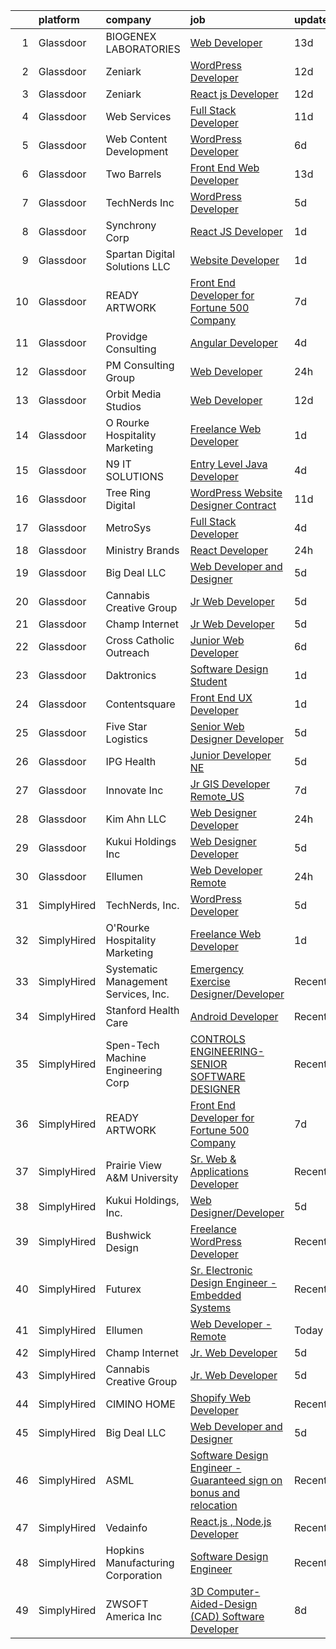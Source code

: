 

|    | platform    | company                              | job                                                                                                                                                                                                                                                                                                                                                                                                                                                                                                                                                                                                                                                                                                                                                                                                                                                                                                               | update_time   | location          |
|---:|:------------|:-------------------------------------|:------------------------------------------------------------------------------------------------------------------------------------------------------------------------------------------------------------------------------------------------------------------------------------------------------------------------------------------------------------------------------------------------------------------------------------------------------------------------------------------------------------------------------------------------------------------------------------------------------------------------------------------------------------------------------------------------------------------------------------------------------------------------------------------------------------------------------------------------------------------------------------------------------------------|:--------------|:------------------|
|  1 | Glassdoor   | BIOGENEX LABORATORIES                | [Web Developer](https://www.glassdoor.com/partner/jobListing.htm?pos=119&ao=1136043&s=58&guid=00000182627c2707b46736971c307c19&src=GD_JOB_AD&t=SR&vt=w&ea=1&cs=1_f97cf462&cb=1659509680241&jobListingId=1008018270957&jrtk=3-0-1g9h7o9pcjrp3801-1g9h7o9puia2b800-97001283caf01e94-)                                                                                                                                                                                                                                                                                                                                                                                                                                                                                                                                                                                                                               | 13d           | Remote            |
|  2 | Glassdoor   | Zeniark                              | [WordPress Developer](https://www.glassdoor.com/partner/jobListing.htm?pos=128&ao=1136043&s=58&guid=00000182627c2707b46736971c307c19&src=GD_JOB_AD&t=SR&vt=w&cs=1_03f5b700&cb=1659509680241&jobListingId=1008019700335&jrtk=3-0-1g9h7o9pcjrp3801-1g9h7o9puia2b800-43688825ed84bd97-)                                                                                                                                                                                                                                                                                                                                                                                                                                                                                                                                                                                                                              | 12d           | Virginia          |
|  3 | Glassdoor   | Zeniark                              | [React js Developer](https://www.glassdoor.com/partner/jobListing.htm?pos=126&ao=1136043&s=58&guid=00000182627c2707b46736971c307c19&src=GD_JOB_AD&t=SR&vt=w&cs=1_184ec7d0&cb=1659509680241&jobListingId=1008019700337&jrtk=3-0-1g9h7o9pcjrp3801-1g9h7o9puia2b800-05903aacd493e165-)                                                                                                                                                                                                                                                                                                                                                                                                                                                                                                                                                                                                                               | 12d           | Virginia          |
|  4 | Glassdoor   | Web Services                         | [Full Stack Developer](https://www.glassdoor.com/partner/jobListing.htm?pos=113&ao=1136043&s=58&guid=00000182627c2707b46736971c307c19&src=GD_JOB_AD&t=SR&vt=w&cs=1_fcf21adf&cb=1659509680240&jobListingId=1008024000318&jrtk=3-0-1g9h7o9pcjrp3801-1g9h7o9puia2b800-c62dc556ccc5faef-)                                                                                                                                                                                                                                                                                                                                                                                                                                                                                                                                                                                                                             | 11d           | Remote            |
|  5 | Glassdoor   | Web Content Development              | [WordPress Developer](https://www.glassdoor.com/partner/jobListing.htm?pos=127&ao=1136043&s=58&guid=00000182627c2707b46736971c307c19&src=GD_JOB_AD&t=SR&vt=w&ea=1&cs=1_0d78cfe2&cb=1659509680241&jobListingId=1008033181898&jrtk=3-0-1g9h7o9pcjrp3801-1g9h7o9puia2b800-9efff2f01c8316ba-)                                                                                                                                                                                                                                                                                                                                                                                                                                                                                                                                                                                                                         | 6d            | Ocean City, NJ    |
|  6 | Glassdoor   | Two Barrels                          | [Front End Web Developer](https://www.glassdoor.com/partner/jobListing.htm?pos=117&ao=1136043&s=58&guid=00000182627c2707b46736971c307c19&src=GD_JOB_AD&t=SR&vt=w&cs=1_ce5ab8ac&cb=1659509680241&jobListingId=1008017355287&jrtk=3-0-1g9h7o9pcjrp3801-1g9h7o9puia2b800-4073b3b8d689a35e-)                                                                                                                                                                                                                                                                                                                                                                                                                                                                                                                                                                                                                          | 13d           | Remote            |
|  7 | Glassdoor   | TechNerds  Inc                       | [WordPress Developer](https://www.glassdoor.com/partner/jobListing.htm?pos=102&ao=1136043&s=58&guid=00000182627c2707b46736971c307c19&src=GD_JOB_AD&t=SR&vt=w&ea=1&cs=1_b6220f28&cb=1659509680236&jobListingId=1008034823792&jrtk=3-0-1g9h7o9pcjrp3801-1g9h7o9puia2b800-ae038392d5135ee5-)                                                                                                                                                                                                                                                                                                                                                                                                                                                                                                                                                                                                                         | 5d            | Remote            |
|  8 | Glassdoor   | Synchrony Corp                       | [React JS Developer](https://www.glassdoor.com/partner/jobListing.htm?pos=129&ao=1136043&s=58&guid=00000182627c2707b46736971c307c19&src=GD_JOB_AD&t=SR&vt=w&ea=1&cs=1_27c36d7a&cb=1659509680241&jobListingId=1008045126181&jrtk=3-0-1g9h7o9pcjrp3801-1g9h7o9puia2b800-76f162cc6a0930df-)                                                                                                                                                                                                                                                                                                                                                                                                                                                                                                                                                                                                                          | 1d            | Plano, TX         |
|  9 | Glassdoor   | Spartan Digital Solutions  LLC       | [Website Developer](https://www.glassdoor.com/partner/jobListing.htm?pos=118&ao=1136043&s=58&guid=00000182627c2707b46736971c307c19&src=GD_JOB_AD&t=SR&vt=w&ea=1&cs=1_0f59645d&cb=1659509680241&jobListingId=1008044912693&jrtk=3-0-1g9h7o9pcjrp3801-1g9h7o9puia2b800-bfc0c9fe7dccc928-)                                                                                                                                                                                                                                                                                                                                                                                                                                                                                                                                                                                                                           | 1d            | Wenonah, NJ       |
| 10 | Glassdoor   | READY ARTWORK                        | [Front End Developer for Fortune 500 Company](https://www.glassdoor.com/partner/jobListing.htm?pos=114&ao=1136043&s=58&guid=00000182627c2707b46736971c307c19&src=GD_JOB_AD&t=SR&vt=w&ea=1&cs=1_d04a9758&cb=1659509680240&jobListingId=1008030771215&jrtk=3-0-1g9h7o9pcjrp3801-1g9h7o9puia2b800-28f0fc5314bca22e-)                                                                                                                                                                                                                                                                                                                                                                                                                                                                                                                                                                                                 | 7d            | Remote            |
| 11 | Glassdoor   | Providge Consulting                  | [Angular Developer](https://www.glassdoor.com/partner/jobListing.htm?pos=121&ao=1136043&s=58&guid=00000182627c2707b46736971c307c19&src=GD_JOB_AD&t=SR&vt=w&ea=1&cs=1_0bd40852&cb=1659509680241&jobListingId=1008038377533&jrtk=3-0-1g9h7o9pcjrp3801-1g9h7o9puia2b800-30fe90f341e9b526-)                                                                                                                                                                                                                                                                                                                                                                                                                                                                                                                                                                                                                           | 4d            | Remote            |
| 12 | Glassdoor   | PM Consulting Group                  | [Web Developer](https://www.glassdoor.com/partner/jobListing.htm?pos=115&ao=1136043&s=58&guid=00000182627c2707b46736971c307c19&src=GD_JOB_AD&t=SR&vt=w&ea=1&cs=1_93dacb40&cb=1659509680240&jobListingId=1008049006543&jrtk=3-0-1g9h7o9pcjrp3801-1g9h7o9puia2b800-e77598da06ba31ed-)                                                                                                                                                                                                                                                                                                                                                                                                                                                                                                                                                                                                                               | 24h           | Washington, DC    |
| 13 | Glassdoor   | Orbit Media Studios                  | [Web Developer](https://www.glassdoor.com/partner/jobListing.htm?pos=116&ao=1136043&s=58&guid=00000182627c2707b46736971c307c19&src=GD_JOB_AD&t=SR&vt=w&ea=1&cs=1_af043a72&cb=1659509680241&jobListingId=1008021056685&jrtk=3-0-1g9h7o9pcjrp3801-1g9h7o9puia2b800-783f9c4b3577f603-)                                                                                                                                                                                                                                                                                                                                                                                                                                                                                                                                                                                                                               | 12d           | Remote            |
| 14 | Glassdoor   | O Rourke Hospitality Marketing       | [Freelance Web Developer](https://www.glassdoor.com/partner/jobListing.htm?pos=104&ao=1136043&s=58&guid=00000182627c2707b46736971c307c19&src=GD_JOB_AD&t=SR&vt=w&ea=1&cs=1_70b345a3&cb=1659509680237&jobListingId=1008044057573&jrtk=3-0-1g9h7o9pcjrp3801-1g9h7o9puia2b800-9b2c338c4e2065df-)                                                                                                                                                                                                                                                                                                                                                                                                                                                                                                                                                                                                                     | 1d            | Remote            |
| 15 | Glassdoor   | N9 IT SOLUTIONS                      | [Entry Level Java Developer](https://www.glassdoor.com/partner/jobListing.htm?pos=111&ao=1136043&s=58&guid=00000182627c2707b46736971c307c19&src=GD_JOB_AD&t=SR&vt=w&ea=1&cs=1_4b7b1df6&cb=1659509680240&jobListingId=1008038431975&jrtk=3-0-1g9h7o9pcjrp3801-1g9h7o9puia2b800-6b9b7b02710363e8-)                                                                                                                                                                                                                                                                                                                                                                                                                                                                                                                                                                                                                  | 4d            | Remote            |
| 16 | Glassdoor   | Tree Ring Digital                    | [WordPress Website Designer  Contract ](https://www.glassdoor.com/partner/jobListing.htm?pos=123&ao=1136043&s=58&guid=00000182627c2707b46736971c307c19&src=GD_JOB_AD&t=SR&vt=w&ea=1&cs=1_4814a6f8&cb=1659509680241&jobListingId=1008023268607&jrtk=3-0-1g9h7o9pcjrp3801-1g9h7o9puia2b800-8a16198373301fda-)                                                                                                                                                                                                                                                                                                                                                                                                                                                                                                                                                                                                       | 11d           | Remote            |
| 17 | Glassdoor   | MetroSys                             | [Full Stack Developer](https://www.glassdoor.com/partner/jobListing.htm?pos=112&ao=1136043&s=58&guid=00000182627c2707b46736971c307c19&src=GD_JOB_AD&t=SR&vt=w&ea=1&cs=1_6f7aa99e&cb=1659509680240&jobListingId=1008039083815&jrtk=3-0-1g9h7o9pcjrp3801-1g9h7o9puia2b800-93e49019e9413194-)                                                                                                                                                                                                                                                                                                                                                                                                                                                                                                                                                                                                                        | 4d            | Remote            |
| 18 | Glassdoor   | Ministry Brands                      | [React Developer](https://www.glassdoor.com/partner/jobListing.htm?pos=120&ao=1136043&s=58&guid=00000182627c2707b46736971c307c19&src=GD_JOB_AD&t=SR&vt=w&cs=1_836c081b&cb=1659509680241&jobListingId=1008047968810&jrtk=3-0-1g9h7o9pcjrp3801-1g9h7o9puia2b800-23526b1c2073be96-)                                                                                                                                                                                                                                                                                                                                                                                                                                                                                                                                                                                                                                  | 24h           | Remote            |
| 19 | Glassdoor   | Big Deal LLC                         | [Web Developer and Designer](https://www.glassdoor.com/partner/jobListing.htm?pos=108&ao=1136043&s=58&guid=00000182627c2707b46736971c307c19&src=GD_JOB_AD&t=SR&vt=w&ea=1&cs=1_5847ab85&cb=1659509680239&jobListingId=1008036489880&jrtk=3-0-1g9h7o9pcjrp3801-1g9h7o9puia2b800-58333a8b0554d725-)                                                                                                                                                                                                                                                                                                                                                                                                                                                                                                                                                                                                                  | 5d            | Remote            |
| 20 | Glassdoor   | Cannabis Creative Group              | [Jr  Web Developer](https://www.glassdoor.com/partner/jobListing.htm?pos=105&ao=1136043&s=58&guid=00000182627c2707b46736971c307c19&src=GD_JOB_AD&t=SR&vt=w&ea=1&cs=1_2842bd75&cb=1659509680238&jobListingId=1008035305650&jrtk=3-0-1g9h7o9pcjrp3801-1g9h7o9puia2b800-94df547244a4e052-)                                                                                                                                                                                                                                                                                                                                                                                                                                                                                                                                                                                                                           | 5d            | Remote            |
| 21 | Glassdoor   | Champ Internet                       | [Jr  Web Developer](https://www.glassdoor.com/partner/jobListing.htm?pos=103&ao=1136043&s=58&guid=00000182627c2707b46736971c307c19&src=GD_JOB_AD&t=SR&vt=w&ea=1&cs=1_c3e13d45&cb=1659509680237&jobListingId=1008035295299&jrtk=3-0-1g9h7o9pcjrp3801-1g9h7o9puia2b800-063ca9b8fe53b076-)                                                                                                                                                                                                                                                                                                                                                                                                                                                                                                                                                                                                                           | 5d            | Remote            |
| 22 | Glassdoor   | Cross Catholic Outreach              | [Junior Web Developer](https://www.glassdoor.com/partner/jobListing.htm?pos=106&ao=1136043&s=58&guid=00000182627c2707b46736971c307c19&src=GD_JOB_AD&t=SR&vt=w&ea=1&cs=1_b0e86190&cb=1659509680238&jobListingId=1008032805637&jrtk=3-0-1g9h7o9pcjrp3801-1g9h7o9puia2b800-27d766c12cb6d4f1-)                                                                                                                                                                                                                                                                                                                                                                                                                                                                                                                                                                                                                        | 6d            | Remote            |
| 23 | Glassdoor   | Daktronics                           | [Software Design Student](https://www.glassdoor.com/partner/jobListing.htm?pos=107&ao=1136043&s=58&guid=00000182627c2707b46736971c307c19&src=GD_JOB_AD&t=SR&vt=w&cs=1_af4ac411&cb=1659509680239&jobListingId=1008045745652&jrtk=3-0-1g9h7o9pcjrp3801-1g9h7o9puia2b800-30d052bc1d860f10-)                                                                                                                                                                                                                                                                                                                                                                                                                                                                                                                                                                                                                          | 1d            | Remote            |
| 24 | Glassdoor   | Contentsquare                        | [Front End UX Developer](https://www.glassdoor.com/partner/jobListing.htm?pos=122&ao=1136043&s=58&guid=00000182627c2707b46736971c307c19&src=GD_JOB_AD&t=SR&vt=w&ea=1&cs=1_94001ded&cb=1659509680241&jobListingId=1008045532698&jrtk=3-0-1g9h7o9pcjrp3801-1g9h7o9puia2b800-7a6215e296dc2f2e-)                                                                                                                                                                                                                                                                                                                                                                                                                                                                                                                                                                                                                      | 1d            | New York, NY      |
| 25 | Glassdoor   | Five Star Logistics                  | [Senior Web Designer Developer](https://www.glassdoor.com/partner/jobListing.htm?pos=130&ao=1136043&s=58&guid=00000182627c2707b46736971c307c19&src=GD_JOB_AD&t=SR&vt=w&ea=1&cs=1_c830f2f7&cb=1659509680241&jobListingId=1008035927246&jrtk=3-0-1g9h7o9pcjrp3801-1g9h7o9puia2b800-b10de1e3c9d8b034-)                                                                                                                                                                                                                                                                                                                                                                                                                                                                                                                                                                                                               | 5d            | Remote            |
| 26 | Glassdoor   | IPG Health                           | [Junior Developer NE](https://www.glassdoor.com/partner/jobListing.htm?pos=124&ao=1136043&s=58&guid=00000182627c2707b46736971c307c19&src=GD_JOB_AD&t=SR&vt=w&cs=1_40246569&cb=1659509680241&jobListingId=1008035769974&jrtk=3-0-1g9h7o9pcjrp3801-1g9h7o9puia2b800-c710fc7524e43096-)                                                                                                                                                                                                                                                                                                                                                                                                                                                                                                                                                                                                                              | 5d            | New York, NY      |
| 27 | Glassdoor   | Innovate  Inc                        | [Jr  GIS Developer Remote_US](https://www.glassdoor.com/partner/jobListing.htm?pos=101&ao=1110586&s=58&guid=00000182627c2707b46736971c307c19&src=GD_JOB_AD&t=SR&vt=w&cs=1_ce369595&cb=1659509680235&jobListingId=1008031307907&cpc=2CAED5C921A5F994&jrtk=3-0-1g9h7o9pcjrp3801-1g9h7o9puia2b800-92c06fa26b15e091--6NYlbfkN0AoVyl0Z5GpsU8Pgj45A4EeIowv7x5WSzAT0pLcY0odFLOPkGN5ztqUNUO_fWemwQe5-VMDe7F3-Vrll5sHLlUq_2_78Pkp5xNceejwKY_LLuVvIzZbdNabonVXuAdda9DvCqsdB8i2Ms_anKSJBvAh8TjJcgD9AubEjrAT8JzbKiVJWSqjsSuWY6ROtv3EpLbmEjtyV6kbLO3rK_aSoh1XcxnOX5n9AC7NlWNnqQ88WvuwXUhoxl0CyR4D8OsgPcEoL_1NhneWXH0HbomKUNpZf2lwwGIloq5gsTsgzY19McB6JtCF1KRdYYJGJ0bNtidT-tp7HLMB_o4BuTF9xpf_tq9Fzt_LStxALAs26WbkTvvdCWpB9SsffctTzzo0Knq8csjmr3Rx7QsyIUtwIl-ql2MMCtZw8mmpJP_tRzimF1wFs8bO4oXENSdk4vvTAV7zDMwslZ8JjiLmoJFVQIhP2Ot2-8dLumnJe9p1wB-c1b0tA3H68s8OwMZLKnxsoR_BZ2QkvpPXcQwKNLLOJb53MIMVRUAwe-K8F7dBHB7J1CLPr2LtASx9) | 7d            | Remote            |
| 28 | Glassdoor   | Kim   Ahn LLC                        | [Web Designer Developer](https://www.glassdoor.com/partner/jobListing.htm?pos=110&ao=1136043&s=58&guid=00000182627c2707b46736971c307c19&src=GD_JOB_AD&t=SR&vt=w&ea=1&cs=1_ab172e52&cb=1659509680240&jobListingId=1008048436102&jrtk=3-0-1g9h7o9pcjrp3801-1g9h7o9puia2b800-2961bfb9011b1621-)                                                                                                                                                                                                                                                                                                                                                                                                                                                                                                                                                                                                                      | 24h           | Remote            |
| 29 | Glassdoor   | Kukui Holdings  Inc                  | [Web Designer Developer](https://www.glassdoor.com/partner/jobListing.htm?pos=125&ao=1136043&s=58&guid=00000182627c2707b46736971c307c19&src=GD_JOB_AD&t=SR&vt=w&ea=1&cs=1_3f3cff7f&cb=1659509680241&jobListingId=1008036794364&jrtk=3-0-1g9h7o9pcjrp3801-1g9h7o9puia2b800-0fb045616aca0201-)                                                                                                                                                                                                                                                                                                                                                                                                                                                                                                                                                                                                                      | 5d            | Remote            |
| 30 | Glassdoor   | Ellumen                              | [Web Developer   Remote](https://www.glassdoor.com/partner/jobListing.htm?pos=109&ao=1136043&s=58&guid=00000182627c2707b46736971c307c19&src=GD_JOB_AD&t=SR&vt=w&ea=1&cs=1_845d58c5&cb=1659509680239&jobListingId=1008046729761&jrtk=3-0-1g9h7o9pcjrp3801-1g9h7o9puia2b800-bcd83bd274f10eee-)                                                                                                                                                                                                                                                                                                                                                                                                                                                                                                                                                                                                                      | 24h           | Silver Spring, MD |
| 31 | SimplyHired | TechNerds, Inc.                      | [WordPress Developer](https://www.simplyhired.com/job/_do-I-_7nfaz6mj-bT-EamLv7xbOFE1oxr_9o1dwmExzplqd91ljgA?q=design+developer)                                                                                                                                                                                                                                                                                                                                                                                                                                                                                                                                                                                                                                                                                                                                                                                  | 5d            | Remote            |
| 32 | SimplyHired | O'Rourke Hospitality Marketing       | [Freelance Web Developer](https://www.simplyhired.com/job/hdGSir6QYg9P6jpmseahJJjQp6YoAJKEq35l0vfynv4dAubANp2uQw?q=design+developer)                                                                                                                                                                                                                                                                                                                                                                                                                                                                                                                                                                                                                                                                                                                                                                              | 1d            | Remote            |
| 33 | SimplyHired | Systematic Management Services, Inc. | [Emergency Exercise Designer/Developer](https://www.simplyhired.com/job/K67Q598TGt6apYi50JKCrunnHOEkdFTM_OXtSucrngj-Oxxr_9INgQ?q=design+developer)                                                                                                                                                                                                                                                                                                                                                                                                                                                                                                                                                                                                                                                                                                                                                                | Recently      | Washington, DC    |
| 34 | SimplyHired | Stanford Health Care                 | [Android Developer](https://www.simplyhired.com/job/bixntMy0ujDioU4BjtZEEvVL_r_XDW95SQ5woSmxcbcU1YTvBsekZQ?q=design+developer)                                                                                                                                                                                                                                                                                                                                                                                                                                                                                                                                                                                                                                                                                                                                                                                    | Recently      | Palo Alto, CA     |
| 35 | SimplyHired | Spen-Tech Machine Engineering Corp   | [CONTROLS ENGINEERING-SENIOR SOFTWARE DESIGNER](https://www.simplyhired.com/job/fxkzSRsMGcQPEDhr42zdabRnFnDdDyhpyYLKQirXtqJA2q3aJVJufg?q=design+developer)                                                                                                                                                                                                                                                                                                                                                                                                                                                                                                                                                                                                                                                                                                                                                        | Recently      | Flint, MI         |
| 36 | SimplyHired | READY ARTWORK                        | [Front End Developer for Fortune 500 Company](https://www.simplyhired.com/job/HzgqTE5-qWXwtRdH38BMpToD1QKOt6Aag_8i7m3LuZWStQ8tMGaezg?q=design+developer)                                                                                                                                                                                                                                                                                                                                                                                                                                                                                                                                                                                                                                                                                                                                                          | 7d            | Remote            |
| 37 | SimplyHired | Prairie View A&M University          | [Sr. Web & Applications Developer](https://www.simplyhired.com/job/nLRUNXLQSzxtX7H_YzcHPUyLlSHhzaTU1jpNWKGqPizzWPB9VCkT7w?q=design+developer)                                                                                                                                                                                                                                                                                                                                                                                                                                                                                                                                                                                                                                                                                                                                                                     | Recently      | Prairie View, TX  |
| 38 | SimplyHired | Kukui Holdings, Inc.                 | [Web Designer/Developer](https://www.simplyhired.com/job/gvQlIm0nSSRofl967SV43jrN4HAtjM85ksezit_h2pvM_fx9R98m9Q?q=design+developer)                                                                                                                                                                                                                                                                                                                                                                                                                                                                                                                                                                                                                                                                                                                                                                               | 5d            | Remote            |
| 39 | SimplyHired | Bushwick Design                      | [Freelance WordPress Developer](https://www.simplyhired.com/job/cT9tazAs1RJDKybQmBhxG0cez39wk9YtXMULvuD1Jh9iVS3-uLQ0sA?q=design+developer)                                                                                                                                                                                                                                                                                                                                                                                                                                                                                                                                                                                                                                                                                                                                                                        | Recently      | Remote            |
| 40 | SimplyHired | Futurex                              | [Sr. Electronic Design Engineer - Embedded Systems](https://www.simplyhired.com/job/yTf32o-rtkg6fYLSAykoSvHBGAtyJYSCa9SqNVcKrFQWik9sHIITzg?q=design+developer)                                                                                                                                                                                                                                                                                                                                                                                                                                                                                                                                                                                                                                                                                                                                                    | Recently      | Bulverde, TX      |
| 41 | SimplyHired | Ellumen                              | [Web Developer - Remote](https://www.simplyhired.com/job/W2m7U9R4MBnLiVOYYsumQD-oG5koVY8On7Esr2FTSViIiRb7sccwUw?q=design+developer)                                                                                                                                                                                                                                                                                                                                                                                                                                                                                                                                                                                                                                                                                                                                                                               | Today         | Silver Spring, MD |
| 42 | SimplyHired | Champ Internet                       | [Jr. Web Developer](https://www.simplyhired.com/job/r0BtENl-pqywsXiEKcZp-CeqX5nUwNrb7PM6mqDUeAHybikjqFd1xQ?q=design+developer)                                                                                                                                                                                                                                                                                                                                                                                                                                                                                                                                                                                                                                                                                                                                                                                    | 5d            | Remote            |
| 43 | SimplyHired | Cannabis Creative Group              | [Jr. Web Developer](https://www.simplyhired.com/job/b32pdEvN0vWOoBpLps13HZJSm9FlS7KmKbwkSyrIp9h5QDI8OJh12A?q=design+developer)                                                                                                                                                                                                                                                                                                                                                                                                                                                                                                                                                                                                                                                                                                                                                                                    | 5d            | Remote            |
| 44 | SimplyHired | CIMINO HOME                          | [Shopify Web Developer](https://www.simplyhired.com/job/rs9ntpSDY3waHgdxfe8xMNomoEnjqmcFWQ-EHTda3HujS1i2Nk0GKw?q=design+developer)                                                                                                                                                                                                                                                                                                                                                                                                                                                                                                                                                                                                                                                                                                                                                                                | Recently      | Remote            |
| 45 | SimplyHired | Big Deal LLC                         | [Web Developer and Designer](https://www.simplyhired.com/job/IfLgciAutDoZQAJpXNPKo-D_AoSOs-9O9cQ4kBEEyXB4X0w-q7J3HA?q=design+developer)                                                                                                                                                                                                                                                                                                                                                                                                                                                                                                                                                                                                                                                                                                                                                                           | 5d            | Remote            |
| 46 | SimplyHired | ASML                                 | [Software Design Engineer - Guaranteed sign on bonus and relocation](https://www.simplyhired.com/job/S6yLcSsjKczZ55ZhWTV6Z9yiw7blyOImpqR48XlLGcFKaO9NPpHlvg?q=design+developer)                                                                                                                                                                                                                                                                                                                                                                                                                                                                                                                                                                                                                                                                                                                                   | Recently      | Wilton, CT        |
| 47 | SimplyHired | Vedainfo                             | [React.js , Node.js Developer](https://www.simplyhired.com/job/M6GWepZ9tCEFodzVd_AB859Iltu5guiGvSGn5m9x5ZcX8buacfF4Ag?q=design+developer)                                                                                                                                                                                                                                                                                                                                                                                                                                                                                                                                                                                                                                                                                                                                                                         | Recently      | Remote            |
| 48 | SimplyHired | Hopkins Manufacturing Corporation    | [Software Design Engineer](https://www.simplyhired.com/job/qY8slYaw9wD2ocnPC4HaJoxOS535kfd1g9te5vVup0OD4IWDFxIROg?q=design+developer)                                                                                                                                                                                                                                                                                                                                                                                                                                                                                                                                                                                                                                                                                                                                                                             | Recently      | Emporia, KS       |
| 49 | SimplyHired | ZWSOFT America Inc                   | [3D Computer-Aided-Design (CAD) Software Developer](https://www.simplyhired.com/job/UHzPBKn9n1swobapy6vmSLdqvFhmU640IfxDrCR6AA0OglFRajZWyg?q=design+developer)                                                                                                                                                                                                                                                                                                                                                                                                                                                                                                                                                                                                                                                                                                                                                    | 8d            | Melbourne, FL     |